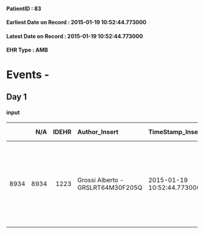 
#### PatientID : 83
#### Earliest Date on Record : 2015-01-19 10:52:44.773000
#### Latest Date on Record : 2015-01-19 10:52:44.773000
#### EHR Type : AMB

# Events - 

## Day 1

#### input
|      |    N/A |   IDEHR | Author_Insert                     | TimeStamp_Insert           | EHRType   |   PatientID |   IDDigitalSignDocument | persone_vicine   |   Unnamed: 0_x.1 |   IDANAMNESI_SOCIALE | Patient   | FamigliaAltro   | Paziente_T   | FamigliaAltro_T   |   Non_Rilevabile_x.1 | Note_Non_Rilevabile_x.1   | opt_Problemi   | chk_contr_sintomi   | opt_paziente_a   | opt_famiglia_a   | opt_adeguatezza   | opt_paziente_solo   | opt_presente_assente   | Caregiver_principale   | ds_familiari_coinv          | ds_note_prio                                                                                                             | Needs     | Domestic partnership   |
|-----:|-------:|--------:|:----------------------------------|:---------------------------|:----------|------------:|------------------------:|:-----------------|-----------------:|---------------------:|:----------|:----------------|:-------------|:------------------|---------------------:|:--------------------------|:---------------|:--------------------|:-----------------|:-----------------|:------------------|:--------------------|:-----------------------|:-----------------------|:----------------------------|:-------------------------------------------------------------------------------------------------------------------------|:----------|:-----------------------|
| 8934 |   8934 |    1223 | Grossi Alberto - GRSLRT64M30F205Q | 2015-01-19 10:52:44.773000 | AMB       |          83 |                    5144 | N/A              |               72 |                   56 | No#0      | Si#1            | No#0         | Si#1              |                    0 | NR                        | Si#1           | controllo sintomi#0 | Indefinite#2     | Congruenti#1     | Da valutare#2     | No#0                | Presente#1             | MOGLIE LIDIA           | FIGLIA ANNALISA E ANNABELLA | La figlia Annalisa sembra ben orientata rispetto ad un percorso di CP e allo stesso modo descrive la madre e la sorella. | Clinici#0 | Coniuge/Convivente#0   |


